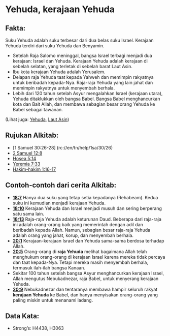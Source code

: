# Yehuda, kerajaan Yehuda 

## Fakta: 

Suku Yehuda adalah suku terbesar dari dua belas suku Israel. Kerajaan Yehuda terdiri dari suku Yehuda dan Benyamin.  

* Setelah Raja Salomo meninggal, bangsa Israel terbagi menjadi dua kerajaan: Israel dan Yehuda. Kerajaan Yehuda adalah kerajaan di sebelah selatan, yang terletak di sebelah barat Laut Asin.
* Ibu kota kerajaan Yehuda adalah Yerusalem.
* Delapan raja Yehuda taat kepada Yahweh dan memimpin rakyatnya untuk beribadah kepada-Nya. Raja-raja Yehuda yang lain jahat dan memimpin rakyatnya untuk menyembah berhala.
* Lebih dari 120 tahun setelah Asyur mengalahkan Israel (kerajaan utara), Yehuda ditaklukkan oleh bangsa Babel. Bangsa Babel menghancurkan kota dan Bait Allah, dan membawa sebagian besar orang Yehuda ke Babel sebagai tawanan.  

(Lihat juga: [Yehuda](../names/judah.md), [Laut Asin](../names/saltsea.md))  

## Rujukan Alkitab: 

* [1 Samuel 30:26-28] (rc://en/tn/help/1sa/30/26)
* [2 Samuel 12:8](rc://en/tn/help/2sa/12/08)
* [Hosea 5:14](rc://en/tn/help/hos/05/14)
* [Yeremia 7:33](rc://en/tn/help/jer/07/33)
* [Hakim-hakim 1:16-17](rc://en/tn/help/jdg/01/16) 

## Contoh-contoh dari cerita Alkitab:

* __[18:7](rc://en/tn/help/obs/18/07)__ Hanya dua suku yang tetap setia kepadanya (Rehabeam). Kedua suku ini kemudian menjadi kerajaan Yehuda.
* __[18:10](rc://en/tn/help/obs/18/10)__ Kerajaan Yehuda dan Israel menjadi musuh dan sering berperang satu sama lain.
* __[18:13](rc://en/tn/help/obs/18/13)__ Raja-raja Yehuda adalah keturunan Daud. Beberapa dari raja-raja ini adalah orang-orang baik yang memerintah dengan adil dan beribadah kepada Allah. Namun, sebagian besar raja-raja Yehuda adalah orang yang jahat, korup, dan menyembah berhala.
* __[20:1](rc://en/tn/help/obs/20/01)__ Kerajaan-kerajaan Israel dan Yehuda sama-sama berdosa terhadap Allah.
* __[20:5](rc://en/tn/help/obs/20/05)__ Orang-orang di __raja Yehuda__ melihat bagaimana Allah telah menghukum orang-orang di kerajaan Israel karena mereka tidak percaya dan taat kepada-Nya. Tetapi mereka masih menyembah berhala, termasuk ilah-ilah bangsa Kanaan.
* Sekitar 100 tahun setelah bangsa Asyur menghancurkan kerajaan Israel, Allah mengutus Nebukadnezar, raja Babel, untuk menyerang kerajaan Yehuda.
* __[20:9](rc://en/tn/help/obs/20/09)__ Nebukadnezar dan tentaranya membawa hampir seluruh rakyat __kerajaan Yehuda__ ke Babel, dan hanya menyisakan orang-orang yang paling miskin untuk menanami ladang. 

## Data Kata:

* Strong’s: H4438, H3063
